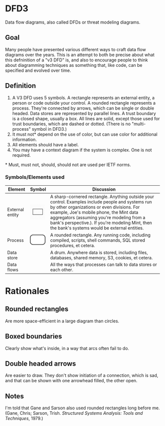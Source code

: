 # DFD3
Data flow diagrams, also called DFDs or threat modeling diagrams.

## Goal
Many people have presented various different ways to craft data flow diagrams over the years.  This is an attempt to both be precise about what this defninition of a "v3 DFD" is, and also to encourage people to think about diagramming techniques as something that, like code, can be specified and evolved over time.

## Definition
1. A V3 DFD uses 5 symbols.  A rectangle represents an external entity, a person or code outside your control.  A rounded rectangle represents a process. They're connected by arrows, which can be single or double headed.  Data stores are represented by parallel lines.  A trust boundary is a closed shape, usually a box.  All lines are solid, except those used for trust boundaries, which are dashed or dotted.  (There is no "multi-process" symbol in DFD3.)
2. It must not* depend on the use of color, but can use color for additional information.
3. All elements should have a label.
4. You may have a context diagram if the system is complex.  One is not required.
</ol>
* Must, must not, should, should not are used per IETF norms.

### Symbols/Elements used

| Element | Symbol | Discussion |
|---------|--------|------------|
| External entity|  <img src ="icons/rectangle.png" width=50 height=50> | A sharp-cornered rectangle. Anything outside your control.  Examples include people and systems run by other organizations or even divisions.  For example, Joe's mobile phone, the Mint data aggregators (assuming you're modeling from a bank's perspective.).  If you're modeling Mint, then the bank's systems would be external entities. 
| Process| <img src ="icons/rounded-rectangle.png" width=50 height=50> | A rounded rectangle.  Any running code, including compiled, scripts, shell commands, SQL stored procedures, et cetera.
| Data store| | A drum. Anywhere data is stored, including files, databases, shared memory, S3, cookies, et cetera.
| Data flows| | All the ways that processes can talk to data stores or each other.



# Rationales

## Rounded rectangles
Are more space-efficient in a large diagram than circles.

## Boxed boundaries
Clearly show what's inside, in a way that arcs often fail to do.

## Double headed arrows
Are easier to draw.  They don't show initiation of a connection, which is sad, and that can be shown with one arrowhead filled, the other open.

## Notes
I'm told that Gane and Sarson also used rounded rectangles long before me.  (Gane, Chris; Sarson, Trish. *Structured Systems Analysis: Tools and Techniques*, 1979.)
